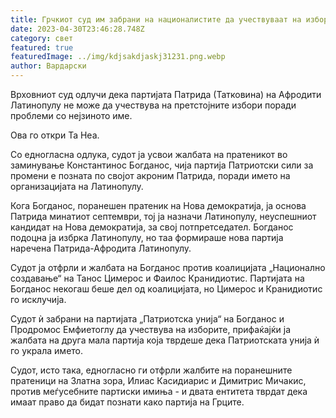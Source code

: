 ```yaml
---
title: Грчкиот суд им забрани на националистите да учествуваат на изборите
date: 2023-04-30T23:46:28.748Z
category: свет
featured: true
featuredImage: ../img/kdjsakdjaskj31231.png.webp
author: Вардарски
---
```


Врховниот суд одлучи дека партијата Патрида (Татковина) на Афродити Латинопулу не може да учествува на претстојните избори поради проблеми со нејзиното име.

Ова го откри Та Неа.

Со едногласна одлука, судот ја усвои жалбата на пратеникот во заминување Константинос Богданос, чија партија Патриотски сили за промени е позната по својот акроним Патрида, поради името на организацијата на Латинопулу.

Кога Богданос, поранешен пратеник на Нова демократија, ја основа Патрида минатиот септември, тој ја назначи Латинопулу, неуспешниот кандидат на Нова демократија, за свој потпретседател. Богданос подоцна ја избрка Латинопулу, но таа формираше нова партија наречена Патрида-Афродита Латинопулу.

Судот ја отфрли и жалбата на Богданос против коалицијата „Национално создавање“ на Танос Цимерос и Фаилос Кранидиотис. Партијата на Богданос некогаш беше дел од коалицијата, но Цимерос и Кранидиотис го исклучија.

Судот ѝ забрани на партијата „Патриотска унија“ на Богданос и Продромос Емфиетоглу да учествува на изборите, прифаќајќи ја жалбата на друга мала партија која тврдеше дека Патриотската унија ѝ го украла името.

Судот, исто така, едногласно ги отфрли жалбите на поранешните пратеници на Златна зора, Илиас Касидиарис и Димитрис Мичакис, против меѓусебните партиски имиња - и двата ентитета тврдат дека имаат право да бидат познати како партија на Грците.
